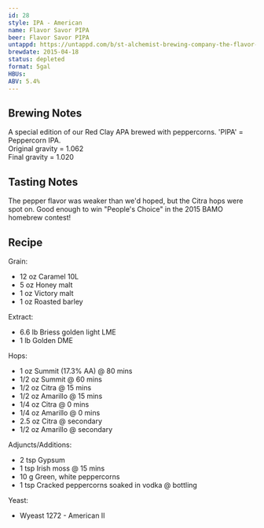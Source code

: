 ```yaml
---
id: 28
style: IPA - American
name: Flavor Savor PIPA
beer: Flavor Savor PIPA
untappd: https://untappd.com/b/st-alchemist-brewing-company-the-flavor-savor-pipa/1085855
brewdate: 2015-04-18
status: depleted
format: 5gal
HBUs:
ABV: 5.4%
---
```



## Brewing Notes  
A special edition of our Red Clay APA brewed with peppercorns. 'PIPA' = Peppercorn IPA.  
Original gravity = 1.062  
Final gravity = 1.020

## Tasting Notes
The pepper flavor was weaker than we'd hoped, but the Citra hops were spot on. Good enough to win "People's Choice" in the 2015 BAMO homebrew contest!

## Recipe
Grain:

  + 12 oz Caramel 10L
  + 5 oz Honey malt
  + 1 oz Victory malt
  + 1 oz Roasted barley

Extract:

  + 6.6 lb Briess golden light LME
  + 1 lb Golden DME

Hops:

  + 1 oz Summit (17.3% AA) @ 80 mins
  + 1/2 oz Summit @ 60 mins
  + 1/2 oz Citra @ 15 mins
  + 1/2 oz Amarillo @ 15 mins
  + 1/4 oz Citra @ 0 mins
  + 1/4 oz Amarillo @ 0 mins
  + 2.5 oz Citra @ secondary
  + 1/2 oz Amarillo @ secondary

Adjuncts/Additions:

  + 2 tsp Gypsum
  + 1 tsp Irish moss @ 15 mins
  + 10 g Green, white peppercorns
  + 1 tsp Cracked peppercorns soaked in vodka @ bottling

Yeast:

+ Wyeast 1272 - American II
